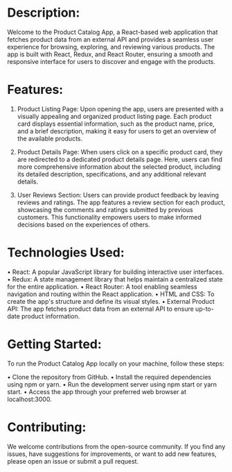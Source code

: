 # Description:
Welcome to the Product Catalog App, a React-based web application that fetches product data from an external API and provides a seamless user experience for browsing, exploring, and reviewing various products. The app is built with React, Redux, and React Router, ensuring a smooth and responsive interface for users to discover and engage with the products.

# Features:

1. Product Listing Page: Upon opening the app, users are presented with a visually appealing and organized product listing page. Each product card displays essential information, such as the product name, price, and a brief description, making it easy for users to get an overview of the available products.

2. Product Details Page: When users click on a specific product card, they are redirected to a dedicated product details page. Here, users can find more comprehensive information about the selected product, including its detailed description, specifications, and any additional relevant details.

3. User Reviews Section: Users can provide product feedback by leaving reviews and ratings. The app features a review section for each product, showcasing the comments and ratings submitted by previous customers. This functionality empowers users to make informed decisions based on the experiences of others.

# Technologies Used:

• React: A popular JavaScript library for building interactive user interfaces.
• Redux: A state management library that helps maintain a centralized state for the entire application.
• React Router: A tool enabling seamless navigation and routing within the React application.
• HTML and CSS: To create the app's structure and define its visual styles.
• External Product API: The app fetches product data from an external API to ensure up-to-date product information.

# Getting Started:
To run the Product Catalog App locally on your machine, follow these steps:

• Clone the repository from GitHub.
• Install the required dependencies using npm or yarn.
• Run the development server using npm start or yarn start.
• Access the app through your preferred web browser at localhost:3000.


# Contributing:
We welcome contributions from the open-source community. If you find any issues, have suggestions for improvements, or want to add new features, please open an issue or submit a pull request.

